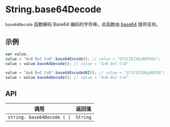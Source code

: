 # String.base64Decode

`base64Decode` 函数解码 Base64 编码的字符串。此函数由 [base64](https://github.com/dankogai/js-base64) 提供支持。

## 示例

```javascript
var value;
value = "A=B B=C C=D".base64Encode(); // value = "QT1CIEI9QyBDPUQ=";
value = value.base64Decode(); // value = "A=B B=C C=D"

value = "A=B B=C C=D".base64EncodeURI(); // value = "QT1CIEI9QyBDPUQ";
value = value.base64Decode(); // value = "A=B B=C C=D"
```

## API

| 调用 | 返回值 |
|---|---|
| `string. base64Decode ( )` | `String` |